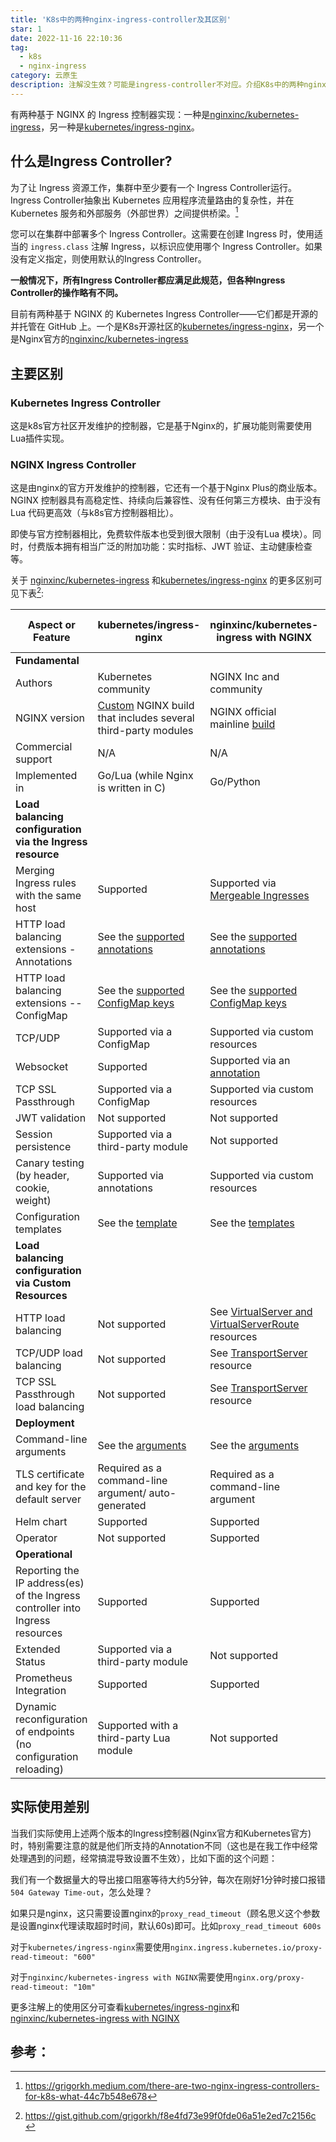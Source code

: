 ```yaml
---
title: 'K8s中的两种nginx-ingress-controller及其区别'
star: 1
date: 2022-11-16 22:10:36
tag:
  - k8s
  - nginx-ingress
category: 云原生
description: 注解没生效？可能是ingress-controller不对应。介绍K8s中的两种nginx-ingress-controller及其区别。
---
```


有两种基于 NGINX 的 Ingress 控制器实现：一种是[nginxinc/kubernetes-ingress](https://github.com/nginxinc/kubernetes-ingress)，另一种是[kubernetes/ingress-nginx](https://github.com/kubernetes/ingress-nginx)。

<!-- more -->

## 什么是Ingress Controller?

为了让 Ingress 资源工作，集群中至少要有一个 Ingress Controller运行。 Ingress Controller抽象出 Kubernetes 应用程序流量路由的复杂性，并在 Kubernetes 服务和外部服务（外部世界）之间提供桥梁。[^1]

您可以在集群中部署多个 Ingress Controller。这需要在创建 Ingress 时，使用适当的 `ingress.class` 注解 Ingress，以标识应使用哪个 Ingress Controller。如果没有定义指定，则使用默认的Ingress Controller。

**一般情况下，所有Ingress Controller都应满足此规范，但各种Ingress Controller的操作略有不同。**

目前有两种基于 NGINX 的 Kubernetes Ingress Controller——它们都是开源的并托管在 GitHub 上。一个是K8s开源社区的[kubernetes/ingress-nginx](https://github.com/kubernetes/ingress-nginx)，另一个是Nginx官方的[nginxinc/kubernetes-ingress](https://github.com/nginxinc/kubernetes-ingress)

## 主要区别

### Kubernetes Ingress Controller

这是k8s官方社区开发维护的控制器，它是基于Nginx的，扩展功能则需要使用Lua插件实现。

### NGINX Ingress Controller

这是由nginx的官方开发维护的控制器，它还有一个基于Nginx Plus的商业版本。NGINX 控制器具有高稳定性、持续向后兼容性、没有任何第三方模块、由于没有Lua 代码更高效（与k8s官方控制器相比）。

即使与官方控制器相比，免费软件版本也受到很大限制（由于没有Lua 模块）。同时，付费版本拥有相当广泛的附加功能：实时指标、JWT 验证、主动健康检查等。

关于 [nginxinc/kubernetes-ingress](https://github.com/nginxinc/kubernetes-ingress) 和[kubernetes/ingress-nginx](https://github.com/kubernetes/ingress-nginx) 的更多区别可见下表[^2]:

| Aspect or Feature | kubernetes/ingress-nginx | nginxinc/kubernetes-ingress with NGINX | nginxinc/kubernetes-ingress with NGINX Plus |
| --- | --- | --- | --- |
| **Fundamental** |
| Authors | Kubernetes community | NGINX Inc and community |  NGINX Inc and community |
| NGINX version | [Custom](https://github.com/kubernetes/ingress-nginx/tree/master/images/nginx) NGINX build that includes several third-party modules | NGINX official mainline [build](https://github.com/nginxinc/docker-nginx) | NGINX Plus |
| Commercial support | N/A | N/A | Included |
| Implemented in | Go/Lua (while Nginx is written in C) |  Go/Python |  Go/Python |
| **Load balancing configuration via the Ingress resource** |
| Merging Ingress rules with the same host | Supported | Supported via [Mergeable Ingresses](../examples/mergeable-ingress-types) | Supported via [Mergeable Ingresses](../examples/mergeable-ingress-types) |
| HTTP load balancing extensions - Annotations | See the [supported annotations](https://kubernetes.github.io/ingress-nginx/user-guide/nginx-configuration/annotations/) | See the [supported annotations](https://docs.nginx.com/nginx-ingress-controller/configuration/ingress-resources/advanced-configuration-with-annotations/) | See the [supported annotations](https://docs.nginx.com/nginx-ingress-controller/configuration/ingress-resources/advanced-configuration-with-annotations/)|
| HTTP load balancing extensions -- ConfigMap | See the [supported ConfigMap keys](https://kubernetes.github.io/ingress-nginx/user-guide/nginx-configuration/configmap/) | See the [supported ConfigMap keys](https://docs.nginx.com/nginx-ingress-controller/configuration/global-configuration/configmap-resource/) | See the [supported ConfigMap keys](https://docs.nginx.com/nginx-ingress-controller/configuration/global-configuration/configmap-resource/) |
| TCP/UDP | Supported via a ConfigMap | Supported via custom resources | Supported via custom resources |
| Websocket  | Supported | Supported via an [annotation](../examples/websocket) | Supported via an [annotation](../examples/websocket) |
| TCP SSL Passthrough | Supported via a ConfigMap | Supported via custom resources | Supported via custom resources |
| JWT validation | Not supported | Not supported | Supported |
| Session persistence | Supported via a third-party module | Not supported | Supported |
| Canary testing (by header, cookie, weight) | Supported via annotations | Supported via custom resources | Supported via custom resources |
| Configuration templates | See the [template](https://github.com/kubernetes/ingress-nginx/blob/master/rootfs/etc/nginx/template/nginx.tmpl) | See the [templates](../internal/configs/version1) | See the [templates](../internal/configs/version1) |
| **Load balancing configuration via Custom Resources** |
| HTTP load balancing | Not supported | See [VirtualServer and VirtualServerRoute](https://docs.nginx.com/nginx-ingress-controller/configuration/virtualserver-and-virtualserverroute-resources/) resources | See [VirtualServer and VirtualServerRoute](https://docs.nginx.com/nginx-ingress-controller/configuration/virtualserver-and-virtualserverroute-resources/) resources |
| TCP/UDP load balancing | Not supported | See [TransportServer](https://docs.nginx.com/nginx-ingress-controller/configuration/transportserver-resource/) resource | See [TransportServer](https://docs.nginx.com/nginx-ingress-controller/configuration/transportserver-resource/) resource |
| TCP SSL Passthrough load balancing | Not supported | See [TransportServer](https://docs.nginx.com/nginx-ingress-controller/configuration/transportserver-resource/) resource | See [TransportServer](https://docs.nginx.com/nginx-ingress-controller/configuration/transportserver-resource/) resource |
| **Deployment** |
| Command-line arguments | See the [arguments](https://kubernetes.github.io/ingress-nginx/user-guide/cli-arguments/) | See the [arguments](https://docs.nginx.com/nginx-ingress-controller/configuration/global-configuration/command-line-arguments/) | See the [arguments](https://docs.nginx.com/nginx-ingress-controller/configuration/global-configuration/command-line-arguments/) |
| TLS certificate and key for the default server | Required as a command-line argument/ auto-generated | Required as a command-line argument | Required as a command-line argument |
| Helm chart | Supported | Supported | Supported |
| Operator | Not supported | Supported | Supported |
| **Operational** |
| Reporting the IP address(es) of the Ingress controller into Ingress resources | Supported | Supported | Supported |
| Extended Status | Supported via a third-party module | Not supported | Supported |
| Prometheus Integration | Supported | Supported | Supported |
| Dynamic reconfiguration of endpoints (no configuration reloading) | Supported with a third-party Lua module | Not supported | Supported |

## 实际使用差别

当我们实际使用上述两个版本的Ingress控制器(Nginx官方和Kubernetes官方)时，特别需要注意的就是他们所支持的Annotation不同（这也是在我工作中经常处理遇到的问题，经常搞混导致设置不生效），比如下面的这个问题：

我们有一个数据量大的导出接口阻塞等待大约5分钟，每次在刚好1分钟时接口报错`504 Gateway Time-out`，怎么处理？

如果只是nginx，这只需要设置nginx的`proxy_read_timeout`（顾名思义这个参数是设置nginx代理读取超时时间，默认60s)即可。比如`proxy_read_timeout 600s`

对于`kubernetes/ingress-nginx`需要使用`nginx.ingress.kubernetes.io/proxy-read-timeout: "600"`

对于`nginxinc/kubernetes-ingress with NGINX`需要使用`nginx.org/proxy-read-timeout: "10m"`

更多注解上的使用区分可查看[kubernetes/ingress-nginx](https://kubernetes.github.io/ingress-nginx/user-guide/nginx-configuration/annotations/)和[nginxinc/kubernetes-ingress with NGINX](https://docs.nginx.com/nginx-ingress-controller/configuration/ingress-resources/advanced-configuration-with-annotations/)

## 参考：

[^1]:<https://grigorkh.medium.com/there-are-two-nginx-ingress-controllers-for-k8s-what-44c7b548e678>
[^2]:<https://gist.github.com/grigorkh/f8e4fd73e99f0fde06a51e2ed7c2156c>
